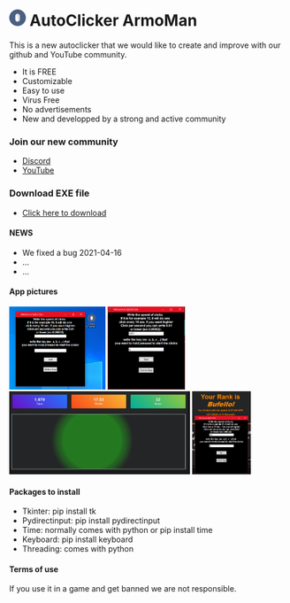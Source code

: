 #  <img src="/pictures/mouse.png" width="30"> AutoClicker ArmoMan


This is a new autoclicker that we would like to create and improve with our github and YouTube community. 

 * It is FREE
 * Customizable
 * Easy to use
 * Virus Free
 * No advertisements
 * New and developped by a strong and active community



### Join our new community

 * [Discord](https://discord.gg/GWKMPJ74)
 * [YouTube](https://www.youtube.com/channel/UC5s8619x3sN_MApG__pU5nw)



### Download EXE file 

 * [Click here to download](https://sourceforge.net/projects/autoclicker-armoman/)



#### NEWS

 - We fixed a bug 2021-04-16
 - ...
 - ...



#### App pictures
 <img src="/pictures/pic1.png" height="150"> <img src="/pictures/pic2.png" height="150"> <img src="/pictures/pic3.png" height="150"> <img src="/pictures/pic4.png" height="150"> 



#### Packages to install

 * Tkinter:        pip install tk
 * Pydirectinput:  pip install pydirectinput
 * Time:           normally comes with python or pip install time 
 * Keyboard:       pip install keyboard
 * Threading:      comes with python 



#### Terms of use 

 If you use it in a game and get banned we are not responsible.
